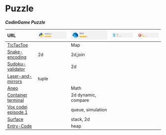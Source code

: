 # Puzzle

***CodinGame Puzzle***

| URL                          | ![](picture/gr0mph_python.png) | ![](picture/gr0mph_dart.png) | ![](picture/gr0mph_go.png) | ![](picture/gr0mph_c.png) |
|:-----------------------------|:-------------------------------|:-----------------------------|:---------------------------|:--------------------------|
| [TicTacToe](https://www.codingame.com/training/easy/tictactoe/solution) | | Map | | |
| [Snake-encoding](https://www.codingame.com/training/medium/snake-encoding/solution) | 2d | 2d,join | | |
| [Sudoku-validator](https://www.codingame.com/training/easy/sudoku-validator/solution) |  | 2d | | |
| [Laser-and-mirrors](https://www.codingame.com/training/hard/laser-and-mirrors/solution) | tuple | | | |
| [Aneo](https://www.codingame.com/open-challenge-apply/19018484) |  | Math | | |
| [Container terminal](https://www.codingame.com/training/easy/container-terminal/solution) | | 2d dynamic, compare | | |
| [Vox codei episode 1](https://www.codingame.com/training/hard/vox-codei-episode-1/solution) | | queue, simulation | | |
| [Surface](https://www.codingame.com/training/hard/surface/solution) | | stack, 2d | | |
| [Entry-Code](https://www.codingame.com/training/medium/entry-code/solution) | | heap | | |
